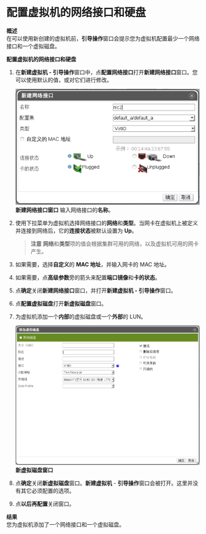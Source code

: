 # 配置虚拟机的网络接口和硬盘

**概述**<br/>
在可以使用新创建的虚拟机前，**引导操作**窗口会提示您为虚拟机配置最少一个网络接口和一个虚拟磁盘。

**配置虚拟机的网络接口和硬盘**
1. 在**新建虚拟机 - 引导操作**窗口中，点**配置网络接口**打开**新建网络接口**窗口。您可以使用默认的值，或对它们进行修改。

   ![newNetworkInterface](../images/newNetworkInterface.png)<br/>
   **新建网络接口窗口**
   输入网络接口的**名称**。

2. 使用下拉菜单为虚拟机选择网络接口的**网络**和**类型**。当网卡在虚拟机上被定义并连接到网络后，它的**连接状态**被默认设置为 **Up**。
   > **注意**
   > **网络**和**类型**项的值会根据集群可用的网络，以及虚拟机可用的网卡产生。

3. 如果需要，选择**自定义**的 **MAC 地址**，并输入网卡的 MAC 地址。

4. 如果需要，点**高级参数**旁的箭头来配置**端口镜像**和**卡的状态**。

5. 点**确定**关闭**新建网络接口**窗口，并打开**新建虚拟机 - 引导操作**窗口。

6. 点**配置虚拟磁盘**打开**新虚拟磁盘**窗口。

7. 为虚拟机添加一个**内部**的虚拟磁盘或一个**外部**的 LUN。

   ![addVirtualDisk](../images/addVirtualDisk.png)
   **新虚拟磁盘窗口**

8. 点**确定**关闭**新虚拟磁盘**窗口。**新建虚拟机** - **引导操作**窗口会被打开。这里并没有其它必须配置的选项。
   
9. 点**以后再配置**关闭窗口。

**结果**<br/>
您为虚拟机添加了一个网络接口和一个虚拟磁盘。
